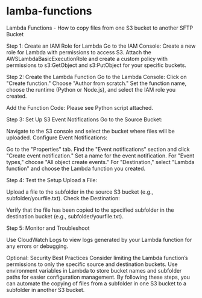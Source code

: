 # lamba-functions
Lambda Functions - How to copy files from one S3 bucket to another SFTP Bucket

Step 1: Create an IAM Role for Lambda
Go to the IAM Console:
Create a new role for Lambda with permissions to access S3.
Attach the AWSLambdaBasicExecutionRole and create a custom policy with permissions to s3:GetObject and s3:PutObject for your specific buckets.

Step 2: Create the Lambda Function
Go to the Lambda Console:
Click on "Create function."
Choose "Author from scratch."
Set the function name, choose the runtime (Python or Node.js), and select the IAM role you created.

Add the Function Code:
Please see Python script attached.

Step 3: Set Up S3 Event Notifications
Go to the Source Bucket:

Navigate to the S3 console and select the bucket where files will be uploaded.
Configure Event Notifications:

Go to the "Properties" tab.
Find the "Event notifications" section and click "Create event notification."
Set a name for the event notification.
For "Event types," choose "All object create events."
For "Destination," select "Lambda function" and choose the Lambda function you created.

Step 4: Test the Setup
Upload a File:

Upload a file to the subfolder in the source S3 bucket (e.g., subfolder/yourfile.txt).
Check the Destination:

Verify that the file has been copied to the specified subfolder in the destination bucket (e.g., subfolder/yourfile.txt).

Step 5: Monitor and Troubleshoot

Use CloudWatch Logs to view logs generated by your Lambda function for any errors or debugging.


Optional: Security Best Practices
Consider limiting the Lambda function’s permissions to only the specific source and destination buckets.
Use environment variables in Lambda to store bucket names and subfolder paths for easier configuration management.
By following these steps, you can automate the copying of files from a subfolder in one S3 bucket to a subfolder in another S3 bucket.


